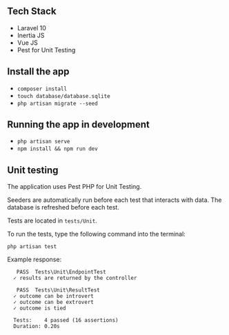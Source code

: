 ## Tech Stack

- Laravel 10
- Inertia JS
- Vue JS
- Pest for Unit Testing

## Install the app

- `composer install`
- `touch database/database.sqlite`
- `php artisan migrate --seed`

## Running the app in development

- `php artisan serve`
- `npm install && npm run dev`

## Unit testing

The application uses Pest PHP for Unit Testing.

Seeders are automatically run before each test that interacts with data. The database is refreshed before each test.

Tests are located in `tests/Unit`.

To run the tests, type the following command into the terminal:

`php artisan test`

Example response:
```
   PASS  Tests\Unit\EndpointTest
  ✓ results are returned by the controller                                                                                               

   PASS  Tests\Unit\ResultTest
  ✓ outcome can be introvert                                                                                                           
  ✓ outcome can be extrovert                                                                                                         
  ✓ outcome is tied                                                                                                                      

  Tests:    4 passed (16 assertions)
  Duration: 0.20s
```
